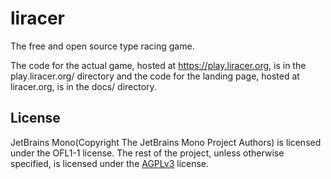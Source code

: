 # liracer
The free and open source type racing game.

The code for the actual game, hosted at https://play.liracer.org, is in the play.liracer.org/ directory and the code for the landing page, hosted at liracer.org, is in the docs/ directory.

## License
JetBrains Mono(Copyright The JetBrains Mono Project Authors) is licensed under the OFL1-1 license. The rest of the project, unless otherwise specified, is licensed under the [AGPLv3](https://www.gnu.org/licenses/agpl-3.0.html) license.
